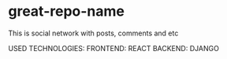 # great-repo-name
This is social network with posts, comments and etc

USED TECHNOLOGIES:
FRONTEND: REACT
BACKEND: DJANGO